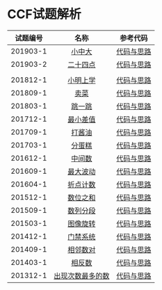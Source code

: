 # CCF试题解析

试题编号|名称|参考代码|
|:-:|:-:|:-:|
201903-1|[小中大](http://118.190.20.162/view.page?gpid=T89)|[代码与思路](https://github.com/ZoharAndroid/HelloOffer/blob/master/CCF/_201903/_1/Main.java)
201903-2|[二十四点](http://118.190.20.162/view.page?gpid=T88)|[代码与思路](https://github.com/ZoharAndroid/HelloOffer/blob/master/CCF/_201903/_2/Main.java)
||
201812-1|[小明上学](http://118.190.20.162/view.page?gpid=T80)|[代码与思路](https://github.com/ZoharAndroid/HelloOffer/blob/master/CCF/_201812/_1/Main.java)
201809-1|[卖菜](http://118.190.20.162/view.page?gpid=T79)|[代码与思路](https://github.com/ZoharAndroid/HelloOffer/blob/master/CCF/_201809/_1/Main.java)
201803-1|[跳一跳](http://118.190.20.162/view.page?gpid=T73)|[代码与思路](https://github.com/ZoharAndroid/HelloOffer/blob/master/CCF/_201803/_1/Main.java)
201712-1|[最小差值](http://118.190.20.162/view.page?gpid=T68)|[代码与思路](https://github.com/ZoharAndroid/HelloOffer/blob/master/CCF/_201712/_1/Main.java)
201709-1|[打酱油](http://118.190.20.162/view.page?gpid=T63)|[代码与思路](https://github.com/ZoharAndroid/HelloOffer/blob/master/CCF/_201709/_1/Main.java)
201703-1|[分蛋糕](http://118.190.20.162/view.page?gpid=T57)|[代码与思路](https://github.com/ZoharAndroid/HelloOffer/blob/master/CCF/_201703/_1/Main.java)
201612-1|[中间数](http://118.190.20.162/view.page?gpid=T52)|[代码与思路](https://github.com/ZoharAndroid/HelloOffer/blob/master/CCF/_201612/_1/Main.java)
201609-1|[最大波动](http://118.190.20.162/view.page?gpid=T47)|[代码与思路](https://github.com/ZoharAndroid/HelloOffer/blob/master/CCF/_201609/_1/Main.java)
201604-1|[折点计数](http://118.190.20.162/view.page?gpid=T42)|[代码与思路](https://github.com/ZoharAndroid/HelloOffer/blob/master/CCF/_201604/_1/Main.java)
201512-1|[数位之和](http://118.190.20.162/view.page?gpid=T37)|[代码与思路](https://github.com/ZoharAndroid/HelloOffer/blob/master/CCF/_201512/_1/Main.java)
201509-1|[数列分段](http://118.190.20.162/view.page?gpid=T32)|[代码与思路](https://github.com/ZoharAndroid/HelloOffer/blob/master/CCF/_201509/_1/Main.java)
201503-1|[图像旋转](http://118.190.20.162/view.page?gpid=T27)|[代码与思路](https://github.com/ZoharAndroid/HelloOffer/blob/master/CCF/_201503/_1/Main.java)
201412-1|[门禁系统](http://118.190.20.162/view.page?gpid=T21)|[代码与思路](https://github.com/ZoharAndroid/HelloOffer/blob/master/CCF/_201412/_1/Main.java)
201409-1|[相邻数对](http://118.190.20.162/view.page?gpid=T16)|[代码与思路](https://github.com/ZoharAndroid/HelloOffer/blob/master/CCF/_201409/_1/Main.java)
201403-1|[相反数](http://118.190.20.162/view.page?gpid=T10)|[代码与思路](https://github.com/ZoharAndroid/HelloOffer/blob/master/CCF/_201403/_1/Main.java)
201312-1|[出现次数最多的数](http://118.190.20.162/view.page?gpid=T5)|[代码与思路](https://github.com/ZoharAndroid/HelloOffer/blob/master/CCF/_201312/_1/Main.java)
